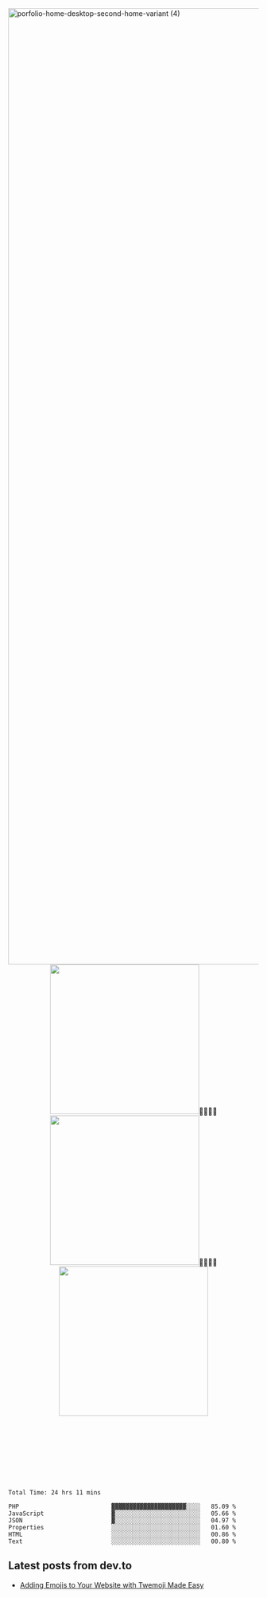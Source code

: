 <img width="1920" alt="porfolio-home-desktop-second-home-variant (4)" src="https://user-images.githubusercontent.com/44812120/231556360-1ee1d327-1a45-4bda-a93d-dd32a34149e4.png">

<div align="center">
<img width="300" src="https://user-images.githubusercontent.com/44812120/231559120-e89b8a77-72d1-4e31-b706-a65e06fddabe.png">᲼᲼᲼᲼<img width="300" src="https://user-images.githubusercontent.com/44812120/231559120-e89b8a77-72d1-4e31-b706-a65e06fddabe.png">᲼᲼᲼᲼<img width="300" src="https://user-images.githubusercontent.com/44812120/231559120-e89b8a77-72d1-4e31-b706-a65e06fddabe.png"> 

  
 </div>
 
 
 
 
 
 <br><br><br><br><br><br><br>
<!--START_SECTION:waka-->

```text
Total Time: 24 hrs 11 mins

PHP                          ▓▓▓▓▓▓▓▓▓▓▓▓▓▓▓▓▓▓▓▓▓░░░░   85.09 %
JavaScript                   ▓░░░░░░░░░░░░░░░░░░░░░░░░   05.66 %
JSON                         ▓░░░░░░░░░░░░░░░░░░░░░░░░   04.97 %
Properties                   ░░░░░░░░░░░░░░░░░░░░░░░░░   01.60 %
HTML                         ░░░░░░░░░░░░░░░░░░░░░░░░░   00.86 %
Text                         ░░░░░░░░░░░░░░░░░░░░░░░░░   00.80 %
```

<!--END_SECTION:waka-->

## Latest posts from dev.to
<!-- MEDIUM-STORY-LIST:START -->
- [Adding Emojis to Your Website with Twemoji Made Easy](https://dev.to/danielsebesta/adding-emojis-to-your-website-with-twemoji-made-easy-mc8)
<!-- MEDIUM-STORY-LIST:END -->

